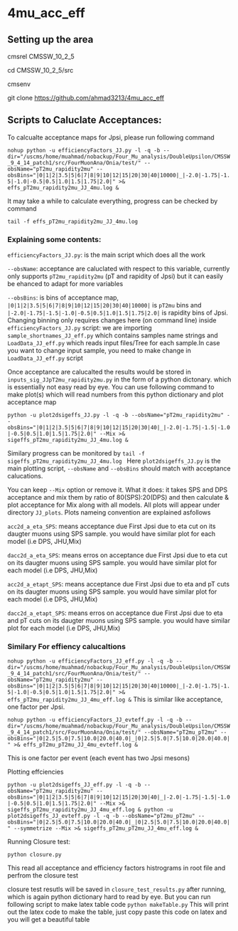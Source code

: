 # 4mu_acc_eff

## Setting up the area 

cmsrel CMSSW_10_2_5

cd CMSSW_10_2_5/src

cmsenv

git clone https://github.com/ahmad3213/4mu_acc_eff

## Scripts to Caluclate Acceptances:
To calcualte acceptance maps for Jpsi, please run following command

``
nohup python -u efficiencyFactors_JJ.py -l -q -b --dir="/uscms/home/muahmad/nobackup/Four_Mu_analysis/DoubleUpsilon/CMSSW_9_4_14_patch1/src/FourMuonAna/Onia/test/" --obsName="pT2mu_rapidity2mu" --obsBins="|0|1|2|3.5|5|6|7|8|9|10|12|15|20|30|40|10000|_|-2.0|-1.75|-1.5|-1.0|-0.5|0.5|1.0|1.5|1.75|2.0|" >& effs_pT2mu_rapidity2mu_JJ_4mu.log & 
``

It may take a while to calculate everything, progress can be checked by command 

``
tail -f effs_pT2mu_rapidity2mu_JJ_4mu.log
``

### Explaining some contents:

``efficiencyFactors_JJ.py``: is the main script which does all the work

``--obsName``: acceptance are caluclated with respect to this variable, currently only supports ``pT2mu_rapidity2mu`` (pT and rapidity of Jpsi) but it can easily be ehanced to adapt for more variables  

``--obsBins``: is bins of acceptance map, ``|0|1|2|3.5|5|6|7|8|9|10|12|15|20|30|40|10000|`` is ``pT2mu`` bins and ``|-2.0|-1.75|-1.5|-1.0|-0.5|0.5|1.0|1.5|1.75|2.0|`` is rapidity bins of Jpsi. Changing binning only requires changes here (on command line)
inside ``efficiencyFactors_JJ.py`` script: we are importing ``sample_shortnames_JJ_eff.py`` which contains samples name strings and ``LoadData_JJ_eff.py`` which reads input files/Tree for each sample.In case you want to change input sample, you need to make change in ``LoadData_JJ_eff.py`` script

Once acceptance are calucalted the results would be stored in ``inputs_sig_JJpT2mu_rapidity2mu.py`` in the form of a python dictonary. which is essentially not easy read by eye. You can use following command to make plot(s) which will read numbers from this python dictionary and plot acceptance map

``
python -u plot2dsigeffs_JJ.py -l -q -b --obsName="pT2mu_rapidity2mu" --obsBins="|0|1|2|3.5|5|6|7|8|9|10|12|15|20|30|40|_|-2.0|-1.75|-1.5|-1.0|-0.5|0.5|1.0|1.5|1.75|2.0|" --Mix >& sigeffs_pT2mu_rapidity2mu_JJ_4mu.log & 
``

Similary progress can be monitored by 
``tail -f sigeffs_pT2mu_rapidity2mu_JJ_4mu.log ``
Here ``plot2dsigeffs_JJ.py`` is the main plotting script, ``--obsName`` and ``--obsBins`` should match with acceptance calucations. 

You can keep ``--Mix`` option or remove it. What it does: it takes SPS and DPS acceptance and mix them by ratio of 80(SPS):20(DPS) and then calculate & plot acceptance for Mix along with all models. All plots will appear under directory ``JJ_plots``. Plots nameing convention are explained asfollows 

``acc2d_a_eta_SPS``:  means acceptance due First Jpsi due to eta cut on its daugter muons using SPS sample. you would have similar plot for each model (i.e DPS, JHU,Mix)

``dacc2d_a_eta_SPS``: means erros on acceptance due First Jpsi due to eta cut on its daugter muons using SPS sample. you would have similar plot for each model (i.e DPS, JHU,Mix)

``acc2d_a_etapt_SPS``: means acceptance due First Jpsi due to eta and pT cuts on its daugter muons using SPS sample. you would have similar plot for each model (i.e DPS, JHU,Mix)

``dacc2d_a_etapt_SPS``: means erros on acceptance due First Jpsi due to eta and pT cuts on its daugter muons using SPS sample. you would have similar plot for each model (i.e DPS, JHU,Mix)

### Similary For effiency calucaltions

``
nohup python -u efficiencyFactors_JJ_eff.py -l -q -b --dir="/uscms/home/muahmad/nobackup/Four_Mu_analysis/DoubleUpsilon/CMSSW_9_4_14_patch1/src/FourMuonAna/Onia/test/" --obsName="pT2mu_rapidity2mu" --obsBins="|0|1|2|3.5|5|6|7|8|9|10|12|15|20|30|40|10000|_|-2.0|-1.75|-1.5|-1.0|-0.5|0.5|1.0|1.5|1.75|2.0|" >& effs_pT2mu_rapidity2mu_JJ_4mu_eff.log &
``
This is similar like acceptance, one factor per Jpsi.

``
nohup python -u efficiencyFactors_JJ_evteff.py -l -q -b --dir="/uscms/home/muahmad/nobackup/Four_Mu_analysis/DoubleUpsilon/CMSSW_9_4_14_patch1/src/FourMuonAna/Onia/test/" --obsName="pT2mu_pT2mu" --obsBins="|0|2.5|5.0|7.5|10.0|20.0|40.0|_|0|2.5|5.0|7.5|10.0|20.0|40.0|" >& effs_pT2mu_pT2mu_JJ_4mu_evteff.log &
``

This is one factor per event (each event has two Jpsi mesons)

Plotting effciencies 

``
python -u plot2dsigeffs_JJ_eff.py -l -q -b --obsName="pT2mu_rapidity2mu" --obsBins="|0|1|2|3.5|5|6|7|8|9|10|12|15|20|30|40|_|-2.0|-1.75|-1.5|-1.0|-0.5|0.5|1.0|1.5|1.75|2.0|" --Mix >& sigeffs_pT2mu_rapidity2mu_JJ_4mu_eff.log &
python -u plot2dsigeffs_JJ_evteff.py -l -q -b --obsName="pT2mu_pT2mu" --obsBins="|0|2.5|5.0|7.5|10.0|20.0|40.0|_|0|2.5|5.0|7.5|10.0|20.0|40.0|" --symmetrize --Mix >& sigeffs_pT2mu_pT2mu_JJ_4mu_eff.log &
``

Running Closure test: 

``python closure.py``

This read all acceptance and efficiency factors histrograms in root file and perfrom the closure test 

closure test resutls will be saved in ``closure_test_results.py`` after running, which is again python dictionary hard to read by eye. But you can run following script to make latex table code 
``python makeTable.py`` 
This will print out the latex code to make the table, just copy paste this code on latex and you will get a beautiful table 
